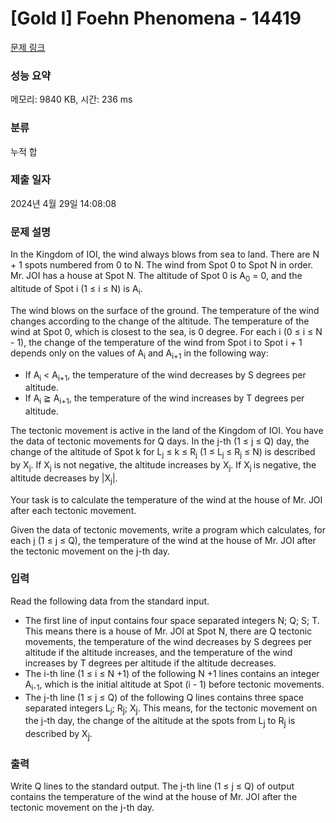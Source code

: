 # [Gold I] Foehn Phenomena - 14419 

[문제 링크](https://www.acmicpc.net/problem/14419) 

### 성능 요약

메모리: 9840 KB, 시간: 236 ms

### 분류

누적 합

### 제출 일자

2024년 4월 29일 14:08:08

### 문제 설명

<p>In the Kingdom of IOI, the wind always blows from sea to land. There are N + 1 spots numbered from 0 to N. The wind from Spot 0 to Spot N in order. Mr. JOI has a house at Spot N. The altitude of Spot 0 is A<sub>0</sub> = 0, and the altitude of Spot i (1 ≤  i ≤ N) is A<sub>i</sub>.</p>

<p>The wind blows on the surface of the ground. The temperature of the wind changes according to the change of the altitude. The temperature of the wind at Spot 0, which is closest to the sea, is 0 degree. For each i (0 ≤  i ≤ N - 1), the change of the temperature of the wind from Spot i to Spot i + 1 depends only on the values of A<sub>i</sub> and A<sub>i+1</sub> in the following way:</p>

<ul>
	<li>If A<sub>i</sub> < A<sub>i+1</sub>, the temperature of the wind decreases by S degrees per altitude.</li>
	<li>If A<sub>i</sub> ≧ A<sub>i+1</sub>, the temperature of the wind increases by T degrees per altitude.</li>
</ul>

<p>The tectonic movement is active in the land of the Kingdom of IOI. You have the data of tectonic movements for Q days. In the j-th (1 ≤  j ≤ Q) day, the change of the altitude of Spot k for L<sub>j</sub> ≤ k ≤ R<sub>j</sub> (1 ≤ L<sub>j </sub>≤ R<sub>j</sub> ≤ N) is described by X<sub>j</sub>. If X<sub>j</sub> is not negative, the altitude increases by X<sub>j</sub>. If X<sub>j </sub>is negative, the altitude decreases by |X<sub>j</sub>|.</p>

<p>Your task is to calculate the temperature of the wind at the house of Mr. JOI after each tectonic movement.</p>

<p>Given the data of tectonic movements, write a program which calculates, for each j (1 ≤ j ≤ Q), the temperature of the wind at the house of Mr. JOI after the tectonic movement on the j-th day.</p>

### 입력 

 <p>Read the following data from the standard input.</p>

<ul>
	<li>The first line of input contains four space separated integers N; Q; S; T. This means there is a house of Mr. JOI at Spot N, there are Q tectonic movements, the temperature of the wind decreases by S degrees per altitude if the altitude increases, and the temperature of the wind increases by T degrees per altitude if the altitude decreases.</li>
	<li>The i-th line (1 ≤ i ≤ N +1) of the following N +1 lines contains an integer A<sub>i-1</sub>, which is the initial altitude at Spot (i - 1) before tectonic movements.</li>
	<li>The j-th line (1 ≤ j ≤ Q) of the following Q lines contains three space separated integers L<sub>j</sub>; R<sub><span style="font-size:small">j</span></sub>; X<sub><span style="font-size:small">j</span></sub>. This means, for the tectonic movement on the j-th day, the change of the altitude at the spots from L<sub><span style="font-size:small">j</span></sub> to R<sub><span style="font-size:small">j</span></sub> is described by X<sub><span style="font-size:small">j</span></sub>.</li>
</ul>

### 출력 

 <p>Write Q lines to the standard output. The j-th line (1 ≤ j ≤ Q) of output contains the temperature of the wind at the house of Mr. JOI after the tectonic movement on the j-th day.</p>

